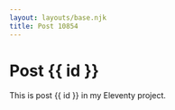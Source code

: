 ```yaml
---
layout: layouts/base.njk
title: Post 10854
---
```


# Post {{ id }}

This is post {{ id }} in my Eleventy project.
